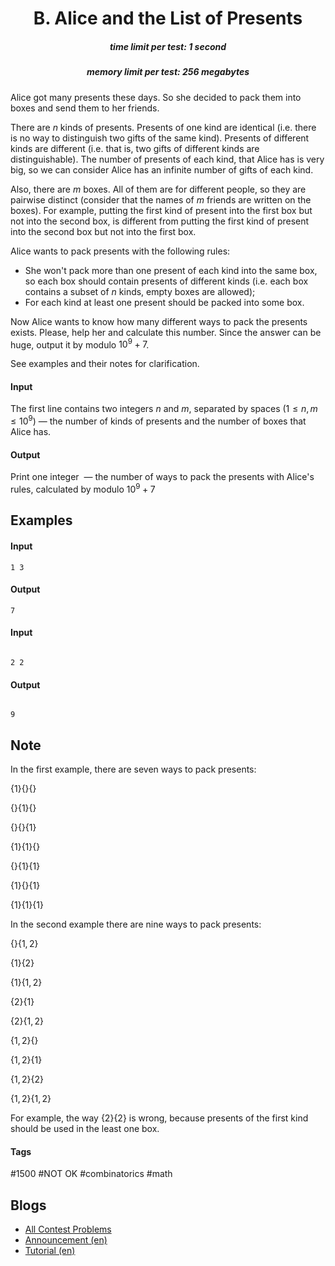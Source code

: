 <h1 style='text-align: center;'> B. Alice and the List of Presents</h1>

<h5 style='text-align: center;'>time limit per test: 1 second</h5>
<h5 style='text-align: center;'>memory limit per test: 256 megabytes</h5>

Alice got many presents these days. So she decided to pack them into boxes and send them to her friends.

There are $n$ kinds of presents. Presents of one kind are identical (i.e. there is no way to distinguish two gifts of the same kind). Presents of different kinds are different (i.e. that is, two gifts of different kinds are distinguishable). The number of presents of each kind, that Alice has is very big, so we can consider Alice has an infinite number of gifts of each kind.

Also, there are $m$ boxes. All of them are for different people, so they are pairwise distinct (consider that the names of $m$ friends are written on the boxes). For example, putting the first kind of present into the first box but not into the second box, is different from putting the first kind of present into the second box but not into the first box.

Alice wants to pack presents with the following rules:

* She won't pack more than one present of each kind into the same box, so each box should contain presents of different kinds (i.e. each box contains a subset of $n$ kinds, empty boxes are allowed);
* For each kind at least one present should be packed into some box.

Now Alice wants to know how many different ways to pack the presents exists. Please, help her and calculate this number. Since the answer can be huge, output it by modulo $10^9+7$.

See examples and their notes for clarification.

#### Input

The first line contains two integers $n$ and $m$, separated by spaces ($1 \leq n,m \leq 10^9$) — the number of kinds of presents and the number of boxes that Alice has.

#### Output

Print one integer  — the number of ways to pack the presents with Alice's rules, calculated by modulo $10^9+7$

## Examples

#### Input


```text
1 3
```
#### Output


```text
7
```
#### Input

```text

2 2

```
#### Output


```text

9
```
## Note

In the first example, there are seven ways to pack presents:

$\{1\}\{\}\{\}$

$\{\}\{1\}\{\}$

$\{\}\{\}\{1\}$

$\{1\}\{1\}\{\}$

$\{\}\{1\}\{1\}$

$\{1\}\{\}\{1\}$

$\{1\}\{1\}\{1\}$

In the second example there are nine ways to pack presents:

$\{\}\{1,2\}$

$\{1\}\{2\}$

$\{1\}\{1,2\}$

$\{2\}\{1\}$

$\{2\}\{1,2\}$

$\{1,2\}\{\}$

$\{1,2\}\{1\}$

$\{1,2\}\{2\}$

$\{1,2\}\{1,2\}$

For example, the way $\{2\}\{2\}$ is wrong, because presents of the first kind should be used in the least one box.



#### Tags 

#1500 #NOT OK #combinatorics #math 

## Blogs
- [All Contest Problems](../Codeforces_Round_593_(Div._2).md)
- [Announcement (en)](../blogs/Announcement_(en).md)
- [Tutorial (en)](../blogs/Tutorial_(en).md)
